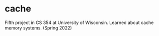 # cache
Fifth project in CS 354 at University of Wisconsin. Learned about cache memory systems. (Spring 2022)
